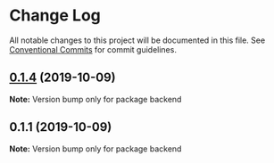 # Change Log

All notable changes to this project will be documented in this file.
See [Conventional Commits](https://conventionalcommits.org) for commit guidelines.

## [0.1.4](https://github.com/escaletech/health-gql-mongo-api-template/compare/v0.1.3...v0.1.4) (2019-10-09)

**Note:** Version bump only for package backend





## 0.1.1 (2019-10-09)

**Note:** Version bump only for package backend
